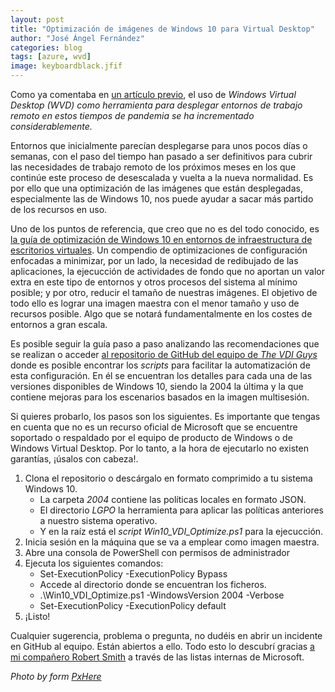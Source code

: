 ```yaml
---
layout: post
title: "Optimización de imágenes de Windows 10 para Virtual Desktop"
author: "José Ángel Fernández"
categories: blog
tags: [azure, wvd]
image: keyboardblack.jfif
---
```



Como ya comentaba en [un artículo previo](/blog/logs-actividad-windows-virtual-desktop.html), el uso de *Windows Virtual Desktop (WVD) como herramienta para desplegar entornos de trabajo remoto en estos tiempos de pandemia se ha incrementado considerablemente.* 

Entornos que inicialmente parecían desplegarse para unos pocos días o semanas, con el paso del tiempo han pasado a ser definitivos para cubrir las necesidades de trabajo remoto de los próximos meses en los que continúe este proceso de desescalada y vuelta a la nueva normalidad. Es por ello que una optimización de las imágenes que están desplegadas, especialmente las de Windows 10, nos puede ayudar a sacar más partido de los recursos en uso.

Uno de los puntos de referencia, que creo que no es del todo conocido, es [la guía de optimización de Windows 10 en entornos de infraestructura de escritorios virtuales](https://docs.microsoft.com/en-us/windows-server/remote/remote-desktop-services/rds_vdi-recommendations-1909). Un compendio de optimizaciones de configuración enfocadas a minimizar, por un lado, la necesidad de redibujado de las aplicaciones, la ejecucción de actividades de fondo que no aportan un valor extra en este tipo de entornos y otros procesos del sistema al mínimo posible; y por otro, reducir el tamaño de nuestras imágenes. El objetivo de todo ello es lograr una imagen maestra con el menor tamaño y uso de recursos posible. Algo que se notará fundamentalmente en los costes de entornos a gran escala. 

Es posible seguir la guía paso a paso analizando las recomendaciones que se realizan o acceder [al repositorio de GitHub del equipo de *The VDI Guys*](https://github.com/TheVDIGuys/Windows_10_VDI_Optimize/tree/2004) donde es posible encontrar los *scripts* para facilitar la automatización de esta configuración. En él se encuentran los detalles para cada una de las versiones disponibles de Windows 10, siendo la 2004 la última y la que contiene mejoras para los escenarios basados en la imagen multisesión. 

Si quieres probarlo, los pasos son los siguientes. Es importante que tengas en cuenta que no es un recurso oficial de Microsoft que se encuentre soportado o respaldado por el equipo de producto de Windows o de Windows Virtual Desktop. Por lo tanto, a la hora de ejecutarlo no existen garantías, ¡úsalos con cabeza!.

1. Clona el repositorio o descárgalo en formato comprimido a tu sistema Windows 10.
    * La carpeta *2004* contiene las políticas locales en formato JSON. 
    * El directorio *LGPO* la herramienta para aplicar las políticas anteriores a nuestro sistema operativo. 
    * Y en la raíz está el *script* *Win10_VDI_Optimize.ps1* para la ejecucción. 
2. Inicia sesión en la máquina que se va a emplear como imagen maestra.
3. Abre una consola de PowerShell con permisos de administrador
4. Ejecuta los siguientes comandos:
    *	Set-ExecutionPolicy -ExecutionPolicy Bypass
    *	Accede al directorio donde se encuentran los ficheros.
    *	.\Win10_VDI_Optimize.ps1 -WindowsVersion 2004 -Verbose
    *	Set-ExecutionPolicy -ExecutionPolicy default
5. ¡Listo!

Cualquier sugerencia, problema o pregunta, no dudéis en abrir un incidente en GitHub al equipo. Están abiertos a ello. Todo esto lo descubrí gracias [a mi compañero Robert Smith](https://www.linkedin.com/in/robert-smith-9143a417b/) a través de las listas internas de Microsoft.

*Photo by form [PxHere](https://pxhere.com/en/photo/935315)*

